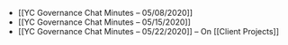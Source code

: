 - [[YC Governance Chat Minutes – 05/08/2020]] 
- [[YC Governance Chat Minutes – 05/15/2020]] 
- [[YC Governance Chat Minutes – 05/22/2020]] – On [[Client Projects]]
